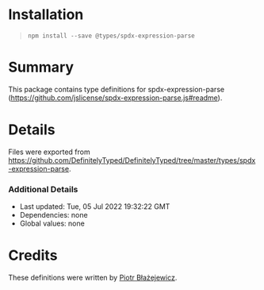 # Installation
> `npm install --save @types/spdx-expression-parse`

# Summary
This package contains type definitions for spdx-expression-parse (https://github.com/jslicense/spdx-expression-parse.js#readme).

# Details
Files were exported from https://github.com/DefinitelyTyped/DefinitelyTyped/tree/master/types/spdx-expression-parse.

### Additional Details
 * Last updated: Tue, 05 Jul 2022 19:32:22 GMT
 * Dependencies: none
 * Global values: none

# Credits
These definitions were written by [Piotr Błażejewicz](https://github.com/peterblazejewicz).
